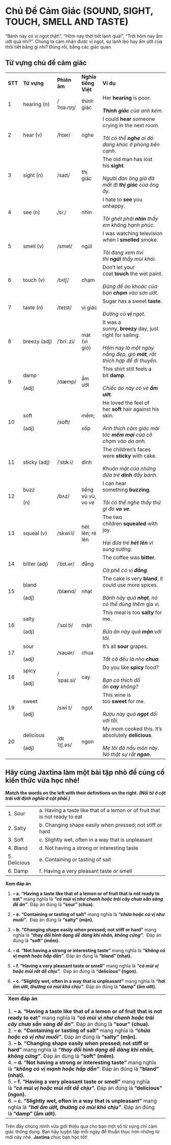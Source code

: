 # Chủ Đề Cảm Giác (SOUND, SIGHT, TOUCH, SMELL AND TASTE)

“Bánh này có vị ngọt thật!”, “Hôm nay thời tiết lạnh quá!”, “Trời hôm nay ẩm ướt quá nhỉ?”. Chúng ta cảm nhận được vị ngọt, sự lạnh lẽo hay ẩm ướt của thời tiết bằng gì nhỉ? Đúng rồi, bằng các giác quan. 

## **Từ vựng chủ đề cảm giác** 

|   |   |   |   |   |
|---|---|---|---|---|
|**STT**|**Từ vựng**|**Phiên âm**|**Nghĩa tiếng Việt**|**Ví dụ**|
|1|hearing (n)|/ˈhɪə.rɪŋ/|thính giác|Her **hearing** is poor.<br><br>**_Thính giác_** _của anh kém_.|
|2|hear (v)|/hɪər/|nghe|I could **hear** someone crying in the next room.<br><br>_Tôi có thể_ **_nghe_** _ai đó đang khóc ở phòng bên cạnh._|
|3|sight (n)|/saɪt/|thị giác|The old man has lost his **sight**. <br><br>_Người đàn ông già đã mất đi_ **_thị giác_** _của ông ấy._|
|4|see (n)|/siː/|nhìn|I hate to **see** you unhappy. <br><br>_Tôi ghét phải_ **_nhìn_** _thấy em không hạnh phúc._|
|5|smell (v)|/smel/|ngửi|I was watching television when I **smelled** smoke.<br><br>_Tôi đang xem tivi thì_ **_ngửi_** _thấy mùi khói._|
|6|touch (v)|/tʌtʃ/|chạm|Don’t let your coat **touch** the wet paint.<br><br>_Đừng để áo khoác của bạn_ **_chạm_** _vào sơn ướt._|
|7|taste (n)|/teɪst/|vị giác|Sugar has a sweet **taste**.<br><br>_Đường có_ **_vị_** _ngọt._|
|8|breezy (adj)|/ˈbriː.zi/|mát (vì gió)|It was a sunny, **breezy** day, just right for sailing.<br><br>_Hôm nay là một ngày nắng đẹp, gió_ **_mát_**_, rất thích hợp để đi thuyền_.|
|9|damp<br><br>(adj)|/dæmp/|ẩm ướt|This shirt still feels a bit **damp**.<br><br>_Chiếc áo này có vẻ_ **_ẩm ướt_**_._|
|10|soft<br><br>(adj)|/sɒft/|mềm;<br><br>xốp|He loved the feel of her **soft** hair against his skin.<br><br>_Anh thích cảm giác mái tóc_ **_mềm mại_** _của cô chạm vào da anh._|
|11|sticky (adj)|/ˈstɪk.i/|dính|The children’s faces were **sticky** with cake.<br><br>_Khuôn mặt của những đứa trẻ_ **_dính_** _đầy bánh._|
|12|buzz <br><br>(n)|/bʌz/|tiếng vù vù, vo ve|I can hear something **buzzing**.<br><br>_Tôi có thể nghe thấy thứ gì đó **vo ve**._|
|13|squeal (v)|/skwiːl/|hét lên; ré lên|The two children **squealed** with joy.<br><br>_Hai đứa trẻ_ **_hét lên_** _vì sung sướng._|
|14|bitter (adj)|/ˈbɪt.ər/|đắng|The coffee was **bitter**.<br><br>_Cà phê có vị_ **_đắng_**_._|
|15|bland<br><br>(adj)|/blænd/|nhạt|The cake is very **bland**, it could use more spices.<br><br>_Bánh này quá **nhạt**, nó có thể dùng thêm_ gia vị.|
|16|salty<br><br>(adj)|/ˈsɒl.ti/|mặn|This meal is too **salty** for me. <br><br>_Bữa ăn này quá_ **_mặn_** _với tôi._|
|17|sour<br><br>(adj)|/saʊər/|chua|It’s all **sour** grapes.<br><br>_Tất cả đều là nho_ **_chua_**_._|
|18|spicy<br><br>(adj)|/ˈspaɪ.si/|cay|Do you like **spicy** food?<br><br>_Bạn có thích đồ ăn_ **_cay_** _không?_|
|19|sweet<br><br>(adj)|/swiːt/|ngọt|This wine is too **sweet** for me.<br><br>_Rượu này quá_ **_ngọt_** _đối với tôi._|
|20|delicious<br><br>(adj)|/dɪˈlɪʃ.əs/|ngon|My mom cooked this. It’s absolutely **delicious**.<br><br>_Mẹ tôi đã nấu món này. Nó thật sự rất_ **_ngon_**.|

## **Hãy cùng Jaxtina làm một bài tập nhỏ để củng cố kiến thức vừa học nhé!**

**Match the words on the left with their definitions on the right.** **_(Nối từ ở cột trái với định nghĩa ở cột phải.)_** 

|   |   |
|---|---|
|1. Sour|a. Having a taste like that of a lemon or of fruit that is not ready to eat|
|2. Salty|b. Changing shape easily when pressed; not stiff or hard|
|3. Soft|c. Slightly wet, often in a way that is unpleasant|
|4. Bland|d. Not having a strong or interesting taste|
|5. Delicious|e. Containing or tasting of salt|
|6. Damp|f. Having a very pleasant taste or smell|

**Xem đáp án**

1. **– a. “Having a taste like that of a lemon or of fruit that is not ready to eat”** mang nghĩa là **_“có mùi vị như chanh hoặc trái cây chưa sẵn sàng để ăn”_**.
Đáp án đúng là **“sour” (chua).**

2. **– e. “Containing or tasting of salt”** mang nghĩa là **_“chứa hoặc có vị như muối”._** 
Đáp án đúng là **“salty” (mặn).**

3. **– b. “Changing shape easily when pressed; not stiff or hard”** mang nghĩa là **_“thay đổi hình dạng dễ dàng khi nhấn, không cứng”._** 
Đáp án đúng là **“soft” (mềm).**

4. **– d. “Not having a strong or interesting taste”** mang nghĩa là **_“không có vị mạnh hoặc hấp dẫn”_**.
Đáp án đúng là **“bland” (nhạt).**

5. **– f. “Having a very pleasant taste or smell”** mang nghĩa là **_“có mùi vị hoặc mùi rất dễ chịu”._** 
Đáp án đúng là **“delicious” (ngon).**

6. **– c. “Slightly wet, often in a way that is unpleasant”** mang nghĩa là **_“hơi ẩm ướt, thường có mùi khó chịu”_**.
Đáp án đúng là **“damp” (ẩm ướt).**

|   |
|---|
|**Xem đáp án**<br><br>1. **– a. “Having a taste like that of a lemon or of fruit that is not ready to eat”** mang nghĩa là **_“có mùi vị như chanh hoặc trái cây chưa sẵn sàng để ăn”_**. Đáp án đúng là **“sour” (chua).**<br>2. **– e. “Containing or tasting of salt”** mang nghĩa là **_“chứa hoặc có vị như muối”._** Đáp án đúng là **“salty” (mặn).**<br>3. **– b. “Changing shape easily when pressed; not stiff or hard”** mang nghĩa là **_“thay đổi hình dạng dễ dàng khi nhấn, không cứng”._** Đáp án đúng là **“soft” (mềm).**<br>4. **– d. “Not having a strong or interesting taste”** mang nghĩa là **_“không có vị mạnh hoặc hấp dẫn”_**. Đáp án đúng là **“bland” (nhạt).**<br>5. **– f. “Having a very pleasant taste or smell”** mang nghĩa là **_“có mùi vị hoặc mùi rất dễ chịu”._** Đáp án đúng là **“delicious” (ngon).**<br>6. **– c. “Slightly wet, often in a way that is unpleasant”** mang nghĩa là **_“hơi ẩm ướt, thường có mùi khó chịu”_**. Đáp án đúng là **“damp” (ẩm ướt).**|


Trên đây chúng mình vừa giới thiệu qua cho bạn một số từ vựng chỉ cảm giác thông dụng. Bạn hãy luyện tập mỗi ngày để thuần thục hơn những từ mới này nhé. **Jaxtina** chúc bạn học tốt!

